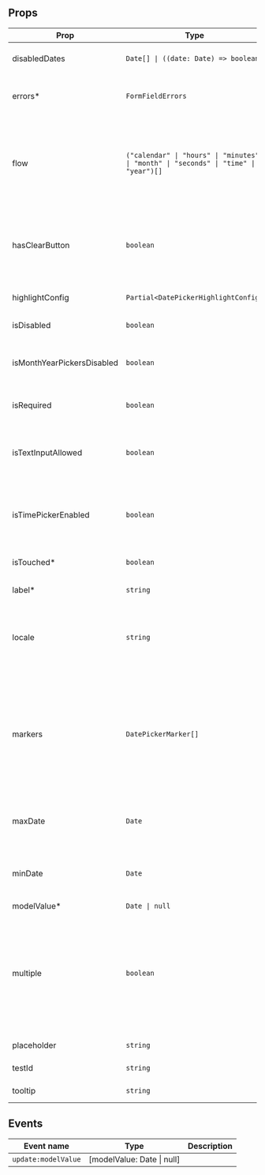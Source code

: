 <!-- This file is automatically generated, do not edit manually. -->

<script setup>
import FormDatePickerPlayground from './FormDatePickerPlayground.vue'
</script>

<FormDatePickerPlayground />

## Props

| Prop | Type | Description | Default |
| ---- | ---- | ----------- | ------- |
| disabledDates | `Date[] \| ((date: Date) => boolean)` | Disable specific dates. |  |
| errors* | `FormFieldErrors` | The errors associated with the input. |  |
| flow | `("calendar" \| "hours" \| "minutes" \| "month" \| "seconds" \| "time" \| "year")[]` | Define the selecting order. Position in the array will specify the execution step. |  |
| hasClearButton | `boolean` | Add a clear icon to the input field where you can set the value to null. | `false` |
| highlightConfig | `Partial<DatePickerHighlightConfig>` | Specify highlighted dates. |  |
| isDisabled | `boolean` | Disables the input. | `false` |
| isMonthYearPickersDisabled | `boolean` | If true, removes the month and year picker. | `false` |
| isRequired | `boolean` | Whether the input is required. | `false` |
| isTextInputAllowed | `boolean` | When true, will try to parse the date from the user input. | `false` |
| isTimePickerEnabled | `boolean` | Whether the time picker is also enabled or not. | `false` |
| isTouched* | `boolean` | Whether the input is touched. |  |
| label* | `string` | The label of the input. |  |
| locale | `string` | Set datepicker locale: to extract month and weekday names. | `"nl"` |
| markers | `DatePickerMarker[]` | Add markers to the specified dates with (optional) tooltips. For color options, you can use any css valid color. |  |
| maxDate | `Date` | All dates after the given date will be disabled. |  |
| minDate | `Date` | All dates before the given date will be disabled. |  |
| modelValue* | `Date \| null` |  |  |
| multiple | `boolean` | Allow selecting multiple single dates. When changing time, the latest selected date is affected. | `false` |
| placeholder | `string` | Placeholder of the input. |  |
| testId | `string` | The test id of the input. |  |
| tooltip | `string` | The tooltip of the input. |  |


## Events

| Event name | Type | Description |
| ---------- | ---- | ----------- |
| `update:modelValue` | [modelValue: Date \| null] |  |

